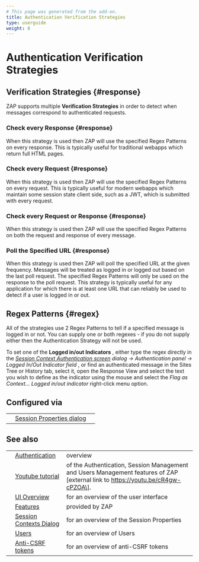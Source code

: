 ```yaml
---
# This page was generated from the add-on.
title: Authentication Verification Strategies
type: userguide
weight: 8
---
```


# Authentication Verification Strategies

## Verification Strategies {#response}

ZAP supports multiple **Verification Strategies** in order to detect when messages correspond to authenticated requests.

### Check every Response {#response}

When this strategy is used then ZAP will use the specified Regex Patterns on every response. This is typically useful for traditional webapps which return full HTML pages.

### Check every Request {#response}

When this strategy is used then ZAP will use the specified Regex Patterns on every request. This is typically useful for modern webapps which maintain some session state client side, such as a JWT, which is submitted with every request.

### Check every Request or Response {#response}

When this strategy is used then ZAP will use the specified Regex Patterns on both the request and response of every message.

### Poll the Specified URL {#response}

When this strategy is used then ZAP will poll the specified URL at the given frequency. Messages will be treated as logged in or logged out based on the last poll request. The specified Regex Patterns will only be used on the response to the poll request. This strategy is typically useful for any application for which there is at least one URL that can reliably be used to detect if a user is logged in or out.

## Regex Patterns {#regex}

All of the strategies use 2 Regex Patterns to tell if a specified message is logged in or not. You can supply one or both regexes - if you do not supply either then the Authentication Strategy will not be used.

To set one of the **Logged in/out Indicators** , either type the regex
directly in the *[Session
Context Authentication screen](/docs/desktop/ui/dialogs/session/context-auth/) dialog -\> Authentication panel -\> Logged In/Out Indicator field* ,
or find an authenticated message in the Sites Tree or History tab, select it, open the
Response View and select the text you wish to define as the indicator using the
mouse and select the *Flag as Context... Logged in/out indicator* right-click menu option.

## Configured via

|   |                                                                              |   |
|---|------------------------------------------------------------------------------|---|
|   | [Session Properties dialog](/docs/desktop/ui/dialogs/session/contexts/#auth) |   |

## See also

|   |                                                                       |                                                                                                                                   |
|---|-----------------------------------------------------------------------|-----------------------------------------------------------------------------------------------------------------------------------|
|   | [Authentication](/docs/desktop/start/features/authentication/)        | overview                                                                                                                          |
|   | [Youtube tutorial](https://youtu.be/cR4gw-cPZOA)                      | of the Authentication, Session Management and Users Management features of ZAP \[external link to https://youtu.be/cR4gw-cPZOA\]. |
|   | [UI Overview](/docs/desktop/ui/)                                      | for an overview of the user interface                                                                                             |
|   | [Features](/docs/desktop/start/features/)                             | provided by ZAP                                                                                                                   |
|   | [Session Contexts Dialog](/docs/desktop/ui/dialogs/session/contexts/) | for an overview of the Session Properties                                                                                         |
|   | [Users](/docs/desktop/start/features/users/)                          | for an overview of Users                                                                                                          |
|   | [Anti-CSRF tokens](/docs/desktop/start/features/anticsrf/)            | for an overview of anti-CSRF tokens                                                                                               |
